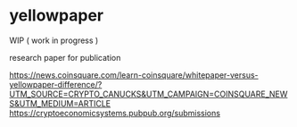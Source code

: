 # yellowpaper
WIP ( work in progress )

research paper for publication 


https://news.coinsquare.com/learn-coinsquare/whitepaper-versus-yellowpaper-difference/?UTM_SOURCE=CRYPTO_CANUCKS&UTM_CAMPAIGN=COINSQUARE_NEWS&UTM_MEDIUM=ARTICLE
https://cryptoeconomicsystems.pubpub.org/submissions
